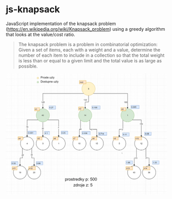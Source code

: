 # js-knapsack

JavaScript implementation of the knapsack problem (https://en.wikipedia.org/wiki/Knapsack_problem) using a greedy algorithm that looks at the value/cost ratio.

> The knapsack problem is a problem in combinatorial optimization: Given a set of items, each with a weight and a value, determine the number of each item to include in a collection so that the total weight is less than or equal to a given limit and the total value is as large as possible.

![screenshot](princip.gif)
